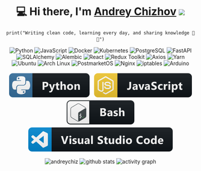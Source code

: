 <div align="center">
  <h1>💻 Hi there, I'm <a href="https://github.com/AndreyChiz">Andrey Chizhov</a> <img src="https://media.giphy.com/media/hvRJCLFzcasrR4ia7z/giphy.gif" width="25px"> </h1>
  <p><code>print("Writing clean code, learning every day, and sharing knowledge 💛🐍")</code></p>

</div>

<p align="center">
  <img src="https://img.shields.io/badge/Python-3.9-blue?style=flat&logo=python" alt="Python">
  <img src="https://img.shields.io/badge/JavaScript-ES6-yellow?style=flat&logo=javascript" alt="JavaScript">
  <img src="https://img.shields.io/badge/Docker-blue?style=flat&logo=docker" alt="Docker">
  <img src="https://img.shields.io/badge/Kubernetes-blue?style=flat&logo=kubernetes" alt="Kubernetes">
  <img src="https://img.shields.io/badge/PostgreSQL-blue?style=flat&logo=postgresql" alt="PostgreSQL">
  <img src="https://img.shields.io/badge/FastAPI-blue?style=flat&logo=fastapi" alt="FastAPI">
  <img src="https://img.shields.io/badge/SQLAlchemy-blue?style=flat&logo=python" alt="SQLAlchemy">
  <img src="https://img.shields.io/badge/Alembic-blue?style=flat&logo=python" alt="Alembic">
  <img src="https://img.shields.io/badge/React-blue?style=flat&logo=react" alt="React">
  <img src="https://img.shields.io/badge/Redux_Toolkit-blue?style=flat&logo=redux" alt="Redux Toolkit">
  <img src="https://img.shields.io/badge/Axios-blue?style=flat&logo=axios" alt="Axios">
  <img src="https://img.shields.io/badge/Yarn-blue?style=flat&logo=yarn" alt="Yarn">
  <img src="https://img.shields.io/badge/Ubuntu-orange?style=flat&logo=ubuntu" alt="Ubuntu">
  <img src="https://img.shields.io/badge/Arch_Linux-blue?style=flat&logo=archlinux" alt="Arch Linux">
  <img src="https://img.shields.io/badge/PostmarketOS-blue?style=flat&logo=linux" alt="PostmarketOS">
  <img src="https://img.shields.io/badge/Nginx-green?style=flat&logo=nginx" alt="Nginx">
  <img src="https://img.shields.io/badge/iptables-blue?style=flat&logo=linux" alt="iptables">
  <img src="https://img.shields.io/badge/Arduino-red?style=flat&logo=arduino" alt="Arduino">
</p>


<p align="center">
  <img src="https://raw.githubusercontent.com/8bithemant/8bithemant/master/svg/dev/languages/python.svg" alt="python" style="vertical-align:top; margin:4px">
  <img src="https://raw.githubusercontent.com/8bithemant/8bithemant/master/svg/dev/languages/js.svg" alt="js" style="vertical-align:top; margin:4px">  
  <img src="https://raw.githubusercontent.com/8bithemant/8bithemant/master/svg/dev/tools/bash.svg" alt="bash" style="vertical-align:top; margin:4px">
  <img src="https://raw.githubusercontent.com/8bithemant/8bithemant/master/svg/dev/tools/visualstudio_code.svg" alt="vscode" style="vertical-align:top; margin:4px">
</p>


<p align="center">
  <img src="https://github-readme-stats.vercel.app/api/top-langs?username=andreychiz&show_icons=true&locale=en&layout=compact&theme=tokyonight" alt="andreychiz" />
   <img src="https://github-readme-stats.vercel.app/api?username=andreychiz&show_icons=true&theme=tokyonight&hide_title=true" alt="github stats" />
   <img src="https://github-readme-activity-graph.vercel.app/graph?username=andreychiz&theme=react-dark&area=true" alt="activity graph" />
</p>

